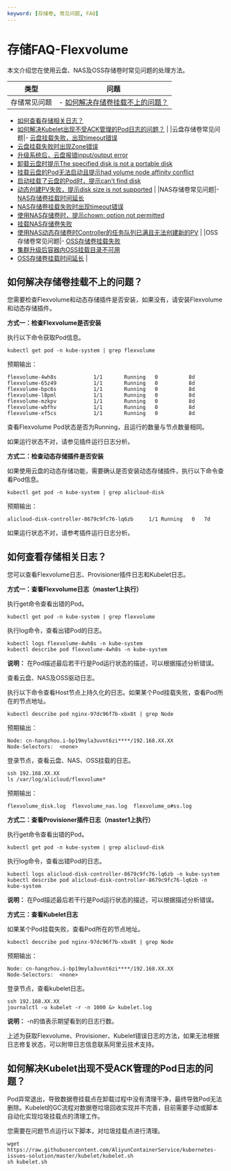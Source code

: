 ```yaml
---
keyword: [存储卷, 常见问题, FAQ]
---
```


# 存储FAQ-Flexvolume

本文介绍您在使用云盘、NAS及OSS存储卷时常见问题的处理方法。

|类型|问题|
|--|--|
|存储常见问题|-   [如何解决存储卷挂载不上的问题？](#section_dpb_h3t_h2b)
-   [如何查看存储相关日志？](#section_wrg_q3t_h2b)
-   [如何解决Kubelet出现不受ACK管理的Pod日志的问题？](#section_u3t_r77_ctv) |
|云盘存储卷常见问题|-   [云盘挂载失败，出现timeout错误](/cn.zh-CN/Kubernetes集群用户指南/存储-Flexvolume/云盘存储卷/云盘存储卷FAQ.md)
-   [云盘挂载失败时出现Zone错误](/cn.zh-CN/Kubernetes集群用户指南/存储-Flexvolume/云盘存储卷/云盘存储卷FAQ.md)
-   [升级系统后，云盘报错input/output error](/cn.zh-CN/Kubernetes集群用户指南/存储-Flexvolume/云盘存储卷/云盘存储卷FAQ.md)
-   [卸载云盘时提示The specified disk is not a portable disk](/cn.zh-CN/Kubernetes集群用户指南/存储-Flexvolume/云盘存储卷/云盘存储卷FAQ.md)
-   [挂载云盘的Pod无法启动且提示had volume node affinity conflict](/cn.zh-CN/Kubernetes集群用户指南/存储-Flexvolume/云盘存储卷/云盘存储卷FAQ.md)
-   [启动挂载了云盘的Pod时，提示can't find disk](/cn.zh-CN/Kubernetes集群用户指南/存储-Flexvolume/云盘存储卷/云盘存储卷FAQ.md)
-   [动态创建PV失败，提示disk size is not supported](/cn.zh-CN/Kubernetes集群用户指南/存储-Flexvolume/云盘存储卷/云盘存储卷FAQ.md) |
|NAS存储卷常见问题|-   [NAS存储卷挂载时间延长](/cn.zh-CN/Kubernetes集群用户指南/存储-Flexvolume/NAS存储卷/NAS存储卷FAQ.md)
-   [NAS存储卷挂载失败时出现timeout错误](/cn.zh-CN/Kubernetes集群用户指南/存储-Flexvolume/NAS存储卷/NAS存储卷FAQ.md)
-   [使用NAS存储卷时，提示chown: option not permitted](/cn.zh-CN/Kubernetes集群用户指南/存储-Flexvolume/NAS存储卷/NAS存储卷FAQ.md)
-   [挂载NAS存储卷失败](/cn.zh-CN/Kubernetes集群用户指南/存储-Flexvolume/NAS存储卷/NAS存储卷FAQ.md)
-   [使用NAS动态存储卷时Controller的任务队列已满且无法创建新的PV](/cn.zh-CN/Kubernetes集群用户指南/存储-Flexvolume/NAS存储卷/NAS存储卷FAQ.md) |
|OSS存储卷常见问题|-   [OSS存储卷挂载失败](/cn.zh-CN/Kubernetes集群用户指南/存储-Flexvolume/OSS存储卷/OSS存储卷FAQ.md)
-   [集群升级后容器内OSS挂载目录不可用](/cn.zh-CN/Kubernetes集群用户指南/存储-Flexvolume/OSS存储卷/OSS存储卷FAQ.md)
-   [OSS存储卷挂载时间延长](/cn.zh-CN/Kubernetes集群用户指南/存储-Flexvolume/OSS存储卷/OSS存储卷FAQ.md) |

## 如何解决存储卷挂载不上的问题？

您需要检查Flexvolume和动态存储插件是否安装，如果没有，请安装Flexvolume和动态存储插件。

**方式一：检查Flexvolume是否安装**

执行以下命令获取Pod信息。

```
kubectl get pod -n kube-system | grep flexvolume
```

预期输出：

```
flexvolume-4wh8s            1/1       Running   0          8d
flexvolume-65z49            1/1       Running   0          8d
flexvolume-bpc6s            1/1       Running   0          8d
flexvolume-l8pml            1/1       Running   0          8d
flexvolume-mzkpv            1/1       Running   0          8d
flexvolume-wbfhv            1/1       Running   0          8d
flexvolume-xf5cs            1/1       Running   0          8d   
```

查看Flexvolume Pod状态是否为Running，且运行的数量与节点数量相同。

如果运行状态不对，请参见插件运行日志分析。

**方式二：检查动态存储插件是否安装**

如果使用云盘的动态存储功能，需要确认是否安装动态存储插件，执行以下命令查看Pod信息。

```
kubectl get pod -n kube-system | grep alicloud-disk
```

预期输出：

```
alicloud-disk-controller-8679c9fc76-lq6zb     1/1 Running   0   7d           
```

如果运行状态不对，请参考插件运行日志分析。

## 如何查看存储相关日志？

您可以查看Flexvolume日志、Provisioner插件日志和Kubelet日志。

**方式一：查看Flexvolume日志（master1上执行）**

执行get命令查看出错的Pod。

```
kubectl get pod -n kube-system | grep flexvolume
```

执行log命令，查看出错Pod的日志。

```
kubectl logs flexvolume-4wh8s -n kube-system
kubectl describe pod flexvolume-4wh8s -n kube-system
```

**说明：** 在Pod描述最后若干行是Pod运行状态的描述，可以根据描述分析错误。

查看云盘、NAS及OSS驱动日志。

执行以下命令查看Host节点上持久化的日志。如果某个Pod挂载失败，查看Pod所在的节点地址。

```
kubectl describe pod nginx-97dc96f7b-xbx8t | grep Node
```

预期输出：

```
Node: cn-hangzhou.i-bp19myla3uvnt6zi****/192.168.XX.XX
Node-Selectors:  <none>
```

登录节点，查看云盘、NAS、OSS挂载的日志。

```
ssh 192.168.XX.XX
ls /var/log/alicloud/flexvolume*
```

预期输出：

```
flexvolume_disk.log  flexvolume_nas.log  flexvolume_o#ss.log
```

**方式二：查看Provisioner插件日志（master1上执行）**

执行get命令查看出错的Pod。

```
kubectl get pod -n kube-system | grep alicloud-disk
```

执行log命令，查看出错Pod的日志。

```
kubectl logs alicloud-disk-controller-8679c9fc76-lq6zb -n kube-system
kubectl describe pod alicloud-disk-controller-8679c9fc76-lq6zb -n kube-system
```

**说明：** 在Pod描述最后若干行是Pod运行状态的描述，可以根据描述分析错误。

**方式三：查看Kubelet日志**

如果某个Pod挂载失败，查看Pod所在的节点地址。

```
kubectl describe pod nginx-97dc96f7b-xbx8t | grep Node
```

预期输出：

```
Node: cn-hangzhou.i-bp19myla3uvnt6zi****/192.168.XX.XX
Node-Selectors:  <none>
```

登录节点，查看kubelet日志。

```
ssh 192.168.XX.XX
journalctl -u kubelet -r -n 1000 &> kubelet.log
```

**说明：** -n的值表示期望看到的日志行数。

上述为获取Flexvolume、Provisioner、Kubelet错误日志的方法，如果无法根据日志修复状态，可以附带日志信息联系阿里云技术支持。

## 如何解决Kubelet出现不受ACK管理的Pod日志的问题？

Pod异常退出，导致数据卷挂载点在卸载过程中没有清理干净，最终导致Pod无法删除。Kubelet的GC流程对数据卷垃圾回收实现并不完善，目前需要手动或脚本自动化实现垃圾挂载点的清理工作。

您需要在问题节点运行以下脚本，对垃圾挂载点进行清理。

```
wget https://raw.githubusercontent.com/AliyunContainerService/kubernetes-issues-solution/master/kubelet/kubelet.sh
sh kubelet.sh
```

